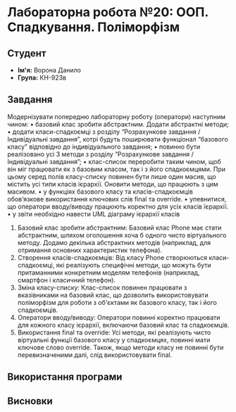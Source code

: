 # Лабораторна робота №20: ООП. Спадкування. Поліморфізм

## Студент
- **Ім'я:** Ворона Данило
- **Група:** КН-923в

## Завдання
Модернізувати попередню лабораторну роботу (оператори) наступним чином:
• базовий клас зробити абстрактним. Додати абстрактні методи;
• додати класи-спадкоємці з розділу “Розрахункове завдання / Iндивідуальні завдання”, котрі
будуть поширювати функціонал “базового класу” відповідно до індивідуального завдання;
• повинно бути реалізовано усі 3 методи з розділу “Розрахункове завдання / Iндивідуальні
завдання”;
• клас-список переробити таким чином, щоб він міг працювати як з базовим класом, так і з
його спадкоємцями. При цьому серед полів класу-списку повинен бути лише один масив,
що містить усі типи класів ієрархії. Оновити методи, що працюють з цим масивом.
• у функціях базового класу та класів-спадкоємців обов’язкове використання ключових слів
final та override.
• упевнитися, що оператори вводу/виводу працюють коректно для усіх класів їєрархії.
• у звіти необхідно навести UML діаграму ієрархії класів

1. Базовий клас зробити абстрактним:
Базовий клас Phone має стати абстрактним, шляхом оголошення хоча б одного чисто віртуального методу.
Додамо декілька абстрактних методів (наприклад, для отримання основних характеристик телефона).
2. Створення класів-спадкоємців:
Від класу Phone створюються класи-спадкоємці, які реалізують специфічні методи, що можуть бути притаманними конкретним моделям телефонів (наприклад, смартфон і класичний телефон).
3. Зміна класу-списку:
Клас-список повинен працювати з вказівниками на базовий клас, що дозволить використовувати поліморфізм для роботи з об'єктами як базового класу, так і його спадкоємців.
4. Оператори вводу/виводу:
Оператори повинні коректно працювати для кожного класу ієрархії, включаючи базовий клас та спадкоємців.
5. Використання final та override:
Усі методи, які реалізують чисто віртуальні функції базового класу у спадкоємцях, повинні мати ключове слово override. Також, якщо методи класу не повинні бути перевизначеними далі, слід використовувати final.
## Використання програми

## Висновки
